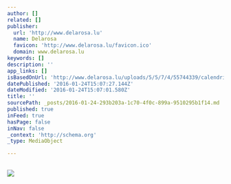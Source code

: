 ```yaml
---
author: []
related: []
publisher:
  url: 'http://www.delarosa.lu'
  name: Delarosa
  favicon: 'http://www.delarosa.lu/favicon.ico'
  domain: www.delarosa.lu
keywords: []
description: ''
app_links: []
isBasedOnUrl: 'http://www.delarosa.lu/uploads/5/5/7/4/55744339/calendrier_janvier.png'
datePublished: '2016-01-24T15:07:27.144Z'
dateModified: '2016-01-24T15:07:01.580Z'
title: ''
sourcePath: _posts/2016-01-24-293b203a-1c70-4f0c-899a-9510295b1f14.md
published: true
inFeed: true
hasPage: false
inNav: false
_context: 'http://schema.org'
_type: MediaObject

---
```

<article style=""><h1></h1><p></p><img src="http://www.delarosa.lu/uploads/5/5/7/4/55744339/calendrier_janvier.png" /></article>